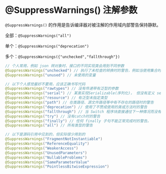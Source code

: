 # @SuppressWarnings() 注解参数

`@SuppressWarnings()` 的作用是告诉编译器对被注解的作用域内部警告保持静默。

全部：`@SuppressWarnings("all")`

单个：`@SuppressWarnings("deprecation")`

多个：`@SuppressWarnings({"unchecked","fallthrough"})`

```java
// 个人常用，例如 json 转对象时、接口的不同实现类会用到不同参数
@SuppressWarnings("unchecked") // 执行了未检查的转换时的警告，例如当使用集合时没有用泛型 (Generics) 来指定集合保存的类型。
@SuppressWarnings("unused") // 未使用的变量

// 以下个人感觉最好不要用，应该正确书写代码
@SuppressWarnings("rawtypes") // 没有传递带有泛型的参数
@SuppressWarnings("serial") // 某类实现Serializable(序列化)， 但没有定义 serialVersionUID 时的警告
@SuppressWarnings("resource") // 有泛型未指定类型
@SuppressWarnings("path") // 在类路径、源文件路径等中有不存在的路径时的警告
@SuppressWarnings("deprecation") // 使用了不赞成使用的类或方法时的警告
@SuppressWarnings("fallthrough") // 当 Switch 程序块直接通往下一种情况而没有 break; 时的警告
@SuppressWarnings("try") // 没有catch时的警告
@SuppressWarnings("finally") // 任何 finally 子句不能正常完成时的警告。
@SuppressWarnings("all") // 所有类型的警告

// 以下是源码引用中见到的，但实际很少用到的
@SuppressWarnings("FragmentNotInstantiable")
@SuppressWarnings("ReferenceEquality")
@SuppressWarnings("WeakerAccess")
@SuppressWarnings("UnusedParameters")
@SuppressWarnings("NullableProblems")
@SuppressWarnings("SameParameterValue"
@SuppressWarnings("PointlessBitwiseExpression")
```


